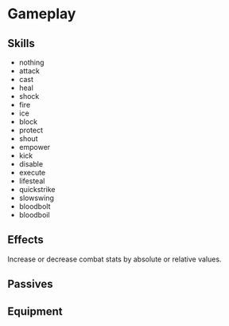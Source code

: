 # Gameplay

## Skills
* nothing
* attack
* cast
* heal
* shock
* fire
* ice
* block
* protect
* shout
* empower
* kick
* disable
* execute
* lifesteal
* quickstrike
* slowswing
* bloodbolt
* bloodboil


## Effects
Increase or decrease combat stats by absolute or relative values.

## Passives


## Equipment
